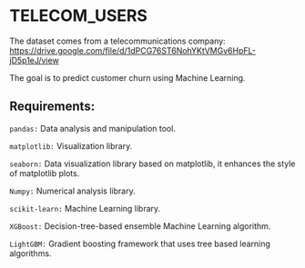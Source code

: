 # TELECOM_USERS

The dataset comes from a telecommunications company:
https://drive.google.com/file/d/1dPCG76ST6NohYKtVMGv6HpFL-jD5p1eJ/view

The goal is to predict customer churn using Machine Learning.

## Requirements:

```pandas:``` Data analysis and manipulation tool.

```matplotlib:``` Visualization library.

```seaborn:``` Data visualization library based on matplotlib, it enhances the style of matplotlib plots.

```Numpy:``` Numerical analysis library.

```scikit-learn:``` Machine Learning library.

```XGBoost:``` Decision-tree-based ensemble Machine Learning algorithm.

```LightGBM:``` Gradient boosting framework that uses tree based learning algorithms.

